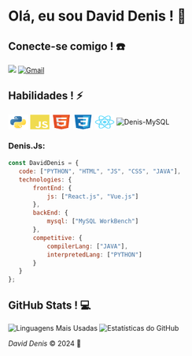 # Olá, eu sou David Denis ! 👋
## Conecte-se comigo ! ☎️
<a href="https://www.linkedin.com/in/daviddenisdev/" target="_blank"><img src="https://img.shields.io/badge/-LinkedIn-%230077B5?style=for-the-badge&logo=linkedin&logoColor=white" target="_blank"></a>
[![Gmail](https://img.shields.io/badge/Gmail-D14836?style=for-the-badge&logo=gmail&logoColor=white)](https://mail.google.com/mail/u/0/#inbox?compose=GTvVlcSMTRvKtRTGlwFnZPFLmKHwbRfSgkmktmdnfCfQWrpSgJtLpRmHkVVHbVchrwlvrSmvNsTMW)

## Habilidades ! ⚡
<div style="display: inline_block"<br/>
  <img align="center" alt="Denis-Python" height="30" width="40" src="https://raw.githubusercontent.com/devicons/devicon/master/icons/python/python-original.svg">
  <img align="center" alt="Denis-Js" height="30" width="40" src="https://raw.githubusercontent.com/devicons/devicon/master/icons/javascript/javascript-plain.svg">
  <img align="center" alt="Denis-HTML" height="30" width="40" src="https://raw.githubusercontent.com/devicons/devicon/master/icons/html5/html5-original.svg">
  <img align="center" alt="Denis-CSS" height="30" width="40" src="https://raw.githubusercontent.com/devicons/devicon/master/icons/css3/css3-original.svg">
  <img align="center" alt="Denis-React" height="30" width="40" src="https://raw.githubusercontent.com/devicons/devicon/master/icons/react/react-original.svg">
  <img align="center" alt="Denis-MySQL" height="30" width="90" src="https://img.shields.io/badge/MySQL-005C84?style=for-the-badge&logo=mysql&logoColor=white">
</div>

### Denis.Js:

```javascript
const DavidDenis = {
   code: ["PYTHON", "HTML", "JS", "CSS", "JAVA"],
   technologies: {
       frontEnd: {
           js: ["React.js", "Vue.js"]
       },
       backEnd: {
           mysql: ["MySQL WorkBench"]
       },
       competitive: {
           compilerLang: ["JAVA"],
           interpretedLang: ["PYTHON"]
       }
   }
};
```

## GitHub Stats ! 💻
![Linguagens Mais Usadas](https://github-readme-stats.vercel.app/api/top-langs/?username=davidenisDEV&layout=compact&theme=dark&border_color=dark)
![Estatísticas do GitHub](https://github-readme-stats.vercel.app/api?username=davidenisDEV&layout=compact&theme=dark)


*David Denis* © 2024 🌱
